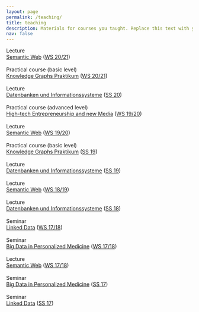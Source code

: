 ```yaml
---
layout: page
permalink: /teaching/
title: teaching
description: Materials for courses you taught. Replace this text with your description.
nav: false
---
```


<!-- For now, this page is assumed to be a static description of your courses. You can convert it to a collection similar to `_projects/` so that you can have a dedicated page for each course.

Organize your courses by years, topics, or universities, however you like! -->

<div class="vevent event">
<div class="event_details">Lecture</div>
<div class="event_body"><span class="summary event_title"><a href="http://web.archive.org/web/20210418211739/http://dbis.rwth-aachen.de/cms/teaching/WS2021/semantic-web">Semantic Web</a> (<a href="http://web.archive.org/web/20210418211739/http://dbis.rwth-aachen.de/cms/teaching/WS2021">WS 20/21</a>) </span></div>
</div>
<div style="clear: both;">&nbsp;</div>
<div class="vevent event">
<div class="event_details">Practical course (basic level)</div>
<div class="event_body"><span class="summary event_title"><a href="http://web.archive.org/web/20210418211739/http://dbis.rwth-aachen.de/cms/teaching/WS2021/knowledge-graphs">Knowledge Graphs Praktikum</a> (<a href="http://web.archive.org/web/20210418211739/http://dbis.rwth-aachen.de/cms/teaching/WS2021">WS 20/21</a>) </span></div>
</div>
<div style="clear: both;">&nbsp;</div>
<div class="vevent event">
<div class="event_details">Lecture</div>
<div class="event_body"><span class="summary event_title"><a href="http://web.archive.org/web/20210418211739/http://dbis.rwth-aachen.de/cms/teaching/SS20/datenbanken-und-informationssysteme">Datenbanken und Informationssysteme</a> (<a href="http://web.archive.org/web/20210418211739/http://dbis.rwth-aachen.de/cms/teaching/SS20">SS 20</a>) </span></div>
</div>
<div style="clear: both;">&nbsp;</div>
<div class="vevent event">
<div class="event_details">Practical course (advanced level)</div>
<div class="event_body"><span class="summary event_title"><a href="http://web.archive.org/web/20210418211739/http://dbis.rwth-aachen.de/cms/teaching/WS1920/high-tech-entrepreneurship-and-new-media">High-tech Entrepreneurship and new Media</a> (<a href="http://web.archive.org/web/20210418211739/http://dbis.rwth-aachen.de/cms/teaching/WS1920">WS 19/20</a>) </span></div>
</div>
<div style="clear: both;">&nbsp;</div>
<div class="vevent event">
<div class="event_details">Lecture</div>
<div class="event_body"><span class="summary event_title"><a href="http://web.archive.org/web/20210418211739/http://dbis.rwth-aachen.de/cms/teaching/WS1920/semantic-web">Semantic Web</a> (<a href="http://web.archive.org/web/20210418211739/http://dbis.rwth-aachen.de/cms/teaching/WS1920">WS 19/20</a>) </span></div>
</div>
<div style="clear: both;">&nbsp;</div>
<div class="vevent event">
<div class="event_details">Practical course (basic level)</div>
<div class="event_body"><span class="summary event_title"><a href="http://web.archive.org/web/20210418211739/http://dbis.rwth-aachen.de/cms/teaching/SS19/knowledge-graphs">Knowledge Graphs Praktikum</a> (<a href="http://web.archive.org/web/20210418211739/http://dbis.rwth-aachen.de/cms/teaching/SS19">SS 19</a>) </span></div>
</div>
<div style="clear: both;">&nbsp;</div>
<div class="vevent event">
<div class="event_details">Lecture</div>
<div class="event_body"><span class="summary event_title"><a href="http://web.archive.org/web/20210418211739/http://dbis.rwth-aachen.de/cms/teaching/SS19/datenbanken-und-informationssysteme">Datenbanken und Informationssysteme</a> (<a href="http://web.archive.org/web/20210418211739/http://dbis.rwth-aachen.de/cms/teaching/SS19">SS 19</a>) </span></div>
</div>
<div style="clear: both;">&nbsp;</div>
<div class="vevent event">
<div class="event_details">Lecture</div>
<div class="event_body"><span class="summary event_title"><a href="http://web.archive.org/web/20210418211739/http://dbis.rwth-aachen.de/cms/teaching/WS1819/semantic-web">Semantic Web</a> (<a href="http://web.archive.org/web/20210418211739/http://dbis.rwth-aachen.de/cms/teaching/WS1819">WS 18/19</a>) </span></div>
</div>
<div style="clear: both;">&nbsp;</div>
<div class="vevent event">
<div class="event_details">Lecture</div>
<div class="event_body"><span class="summary event_title"><a href="http://web.archive.org/web/20210418211739/http://dbis.rwth-aachen.de/cms/teaching/SS18/datenbanken-und-informationssysteme">Datenbanken und Informationssysteme</a> (<a href="http://web.archive.org/web/20210418211739/http://dbis.rwth-aachen.de/cms/teaching/SS18">SS 18</a>) </span></div>
</div>
<div style="clear: both;">&nbsp;</div>
<div class="vevent event">
<div class="event_details">Seminar</div>
<div class="event_body"><span class="summary event_title"><a href="http://web.archive.org/web/20210418211739/http://dbis.rwth-aachen.de/cms/teaching/WS1718/linked-data">Linked Data</a> (<a href="http://web.archive.org/web/20210418211739/http://dbis.rwth-aachen.de/cms/teaching/WS1718">WS 17/18</a>) </span></div>
</div>
<div style="clear: both;">&nbsp;</div>
<div class="vevent event">
<div class="event_details">Seminar</div>
<div class="event_body"><span class="summary event_title"><a href="http://web.archive.org/web/20210418211739/http://dbis.rwth-aachen.de/cms/teaching/WS1718/BD4PM">Big Data in Personalized Medicine</a> (<a href="http://web.archive.org/web/20210418211739/http://dbis.rwth-aachen.de/cms/teaching/WS1718">WS 17/18</a>) </span></div>
</div>
<div style="clear: both;">&nbsp;</div>
<div class="vevent event">
<div class="event_details">Lecture</div>
<div class="event_body"><span class="summary event_title"><a href="http://web.archive.org/web/20210418211739/http://dbis.rwth-aachen.de/cms/teaching/WS1718/semantic-web">Semantic Web</a> (<a href="http://web.archive.org/web/20210418211739/http://dbis.rwth-aachen.de/cms/teaching/WS1718">WS 17/18</a>) </span></div>
</div>
<div style="clear: both;">&nbsp;</div>
<div class="vevent event">
<div class="event_details">Seminar</div>
<div class="event_body"><span class="summary event_title"><a href="http://web.archive.org/web/20210418211739/http://dbis.rwth-aachen.de/cms/teaching/SS17/BD4PM">Big Data in Personalized Medicine</a> (<a href="http://web.archive.org/web/20210418211739/http://dbis.rwth-aachen.de/cms/teaching/SS17">SS 17</a>) </span></div>
</div>
<div style="clear: both;">&nbsp;</div>
<div class="vevent event">
<div class="event_details">Seminar</div>
<div class="event_body"><span class="summary event_title"><a href="http://web.archive.org/web/20210418211739/http://dbis.rwth-aachen.de/cms/teaching/SS17/linked-data">Linked Data</a> (<a href="http://web.archive.org/web/20210418211739/http://dbis.rwth-aachen.de/cms/teaching/SS17">SS 17</a>) </span></div>
</div>